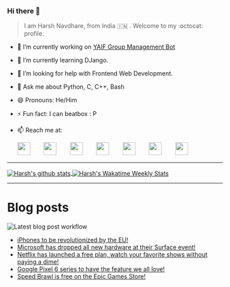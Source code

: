 ### Hi there 👋

> I am Harsh Navdhare, from India :india: . Welcome to my :octocat: profile.

* 🔭 I’m currently working on [YAIF Group Management Bot](https://github.com/YAIFoundation/YAR_Manager_Bot)
* 🌱 I’m currently learning DJango.
* 🤔 I’m looking for help with Frontend Web Development.
* 💬 Ask me about Python, C, C++, Bash
* 😄 Pronouns: He/Him
* ⚡ Fun fact: I can beatbox : P
* 📫 Reach me at: 
 

    [<img src="https://simpleicons.org/icons/instagram.svg" width="30">](https://www.instagram.com/plus_infinity.hn) &nbsp;&nbsp;&nbsp;&nbsp;&nbsp;&nbsp;
    [<img src="https://simpleicons.org/icons/facebook.svg" width="30">](https://www.facebook.com/harsh.navdhare.infinity) &nbsp;&nbsp;&nbsp;&nbsp;&nbsp;&nbsp; 
    [<img src="https://simpleicons.org/icons/twitter.svg" width="30">](https://twitter.com/hnavdhare) &nbsp;&nbsp;&nbsp;&nbsp;&nbsp;&nbsp; 
    [<img src="https://simpleicons.org/icons/xdadevelopers.svg" width="30">](https://forum.xda-developers.com/member.php?u=8122486) &nbsp;&nbsp;&nbsp;&nbsp;&nbsp;&nbsp; 
    [<img src="https://simpleicons.org/icons/telegram.svg" width="30">](https://t.me/infinitEplus) &nbsp;&nbsp;&nbsp;&nbsp;&nbsp;&nbsp;
    [<img src="https://simpleicons.org/icons/snapchat.svg" width="30">](https://www.snapchat.com/add/plus.infinity) &nbsp;&nbsp;&nbsp;&nbsp;&nbsp;&nbsp; 
    [<img src="https://simpleicons.org/icons/gmail.svg" width="30">](mailto:navdhareharsh2001@gmail.com)
 
<hr>

<a href="https://github.com/infinity-plus/github-readme-stats">
  <img align="center" src="https://github-readme-stats-infinity-plus.vercel.app/api?username=infinity-plus&show_icons=true&count_private=true&theme=dark&include_all_commits=true", alt="Harsh's github stats" />
</a>

<a href="https://wakatime.com/@infinity_plus">
  <img align="center" src="https://github-readme-stats-infinity-plus.vercel.app/api/wakatime?username=infinity_plus&theme=dark&custom_title=Wakatime%20Weekly%20Stats", alt="Harsh's Wakatime Weekly Stats" />
</a>

<hr>

# Blog posts

![Latest blog post workflow](https://github.com/infinity-plus/infinity-plus/workflows/Latest%20blog%20post%20workflow/badge.svg)

<!-- BLOG-POST-LIST:START -->
- [iPhones to be revolutionized by the EU!](https://spadebee.com/2021/09/23/iphones-to-be-revolutionized-by-the-eu/?utm_source=rss&utm_medium=rss&utm_campaign=iphones-to-be-revolutionized-by-the-eu)
- [Microsoft has dropped all new hardware at their Surface event!](https://spadebee.com/2021/09/22/microsoft-has-dropped-all-new-hardware-at-their-surface-event/?utm_source=rss&utm_medium=rss&utm_campaign=microsoft-has-dropped-all-new-hardware-at-their-surface-event)
- [Netflix has launched a free plan, watch your favorite shows without paying a dime!](https://spadebee.com/2021/09/21/netflix-has-launched-a-free-plan-watch-your-favorite-shows-without-paying-a-dime/?utm_source=rss&utm_medium=rss&utm_campaign=netflix-has-launched-a-free-plan-watch-your-favorite-shows-without-paying-a-dime)
- [Google Pixel 6 series to have the feature we all love!](https://spadebee.com/2021/09/19/google-pixel-6-series-to-have-the-feature-we-all-love/?utm_source=rss&utm_medium=rss&utm_campaign=google-pixel-6-series-to-have-the-feature-we-all-love)
- [Speed Brawl is free on the Epic Games Store!](https://spadebee.com/2021/09/18/speed-brawl-is-free-on-the-epic-games-store/?utm_source=rss&utm_medium=rss&utm_campaign=speed-brawl-is-free-on-the-epic-games-store)
<!-- BLOG-POST-LIST:END -->

